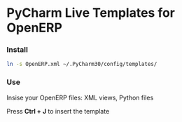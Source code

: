 # PyCharm Live Templates for OpenERP 

### Install

```sh
ln -s OpenERP.xml ~/.PyCharm30/config/templates/
```

### Use

Insise your OpenERP files: XML views, Python files

Press **Ctrl + J** to insert the template
